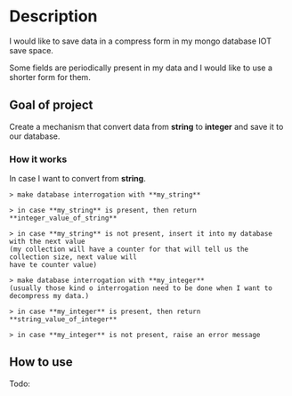 # Description

I would like to save data in a compress form in my mongo database IOT save space.

Some fields are periodically present in my data and I would like to use a shorter form for them.

## Goal of project

Create a mechanism that convert data from **string** to **integer** and save it to our database.

### How it works

In case I want to convert from **string**.

```
> make database interrogation with **my_string**

> in case **my_string** is present, then return **integer_value_of_string**

> in case **my_string** is not present, insert it into my database with the next value
(my collection will have a counter for that will tell us the collection size, next value will
have te counter value)

> make database interrogation with **my_integer**
(usually those kind o interrogation need to be done when I want to decompress my data.)

> in case **my_integer** is present, then return **string_value_of_integer**

> in case **my_integer** is not present, raise an error message
```

## How to use

Todo:
